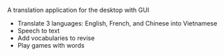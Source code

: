 A translation application for the desktop with GUI
- Translate 3 languages: English, French, and Chinese into Vietnamese
- Speech to text
- Add vocabularies to revise
- Play games with words
